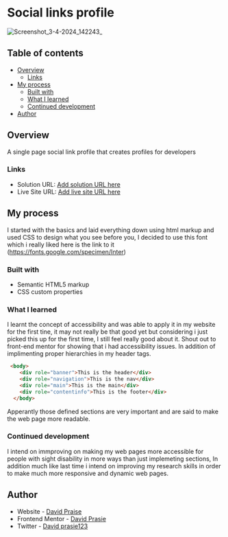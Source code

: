 # Social links profile 
![Screenshot_3-4-2024_142243_](https://github.com/David-Praise/Social-link-profile-/assets/162903352/62dcb7f4-d710-42be-9b24-d1531b9ea7e9)


## Table of contents

- [Overview](#overview)
  - [Links](#links)
- [My process](#my-process)
  - [Built with](#built-with)
  - [What I learned](#what-i-learned)
  - [Continued development](#continued-development)
- [Author](#author)

## Overview

A single page social link profile that creates profiles for developers
### Links

- Solution URL: [Add solution URL here](https://your-solution-url.com)
- Live Site URL: [Add live site URL here](https://your-live-site-url.com)

## My process
I started with the basics and laid everything down using html markup and used CSS to design what you see before you, I decided to use this font which i really liked here is the link to it (https://fonts.google.com/specimen/Inter)
### Built with

- Semantic HTML5 markup
- CSS custom properties

### What I learned
I learnt the concept of accessibility and was able to apply it in my website for the first tine, it may not really be that good yet but considering i just picked this up for the first time, I still feel really good about it. Shout out to front-end mentor for showing that i had accessibility issues. In addition of implimenting proper hierarchies in my header tags.
```html
 <body>
    <div role="banner">This is the header</div>
    <div role="navigation">This is the nav</div>
    <div role="main">This is the main</div>
    <div role="contentinfo">This is the footer</div>
  </body>
```
Apperantly those defined sections are very important and are said to make the web page more readable. 

### Continued development
I intend on immproving on making my web pages more accessible for people with sight disability in more ways than just implemeting sections, In addition much like last time i intend on improving my research skills in order to make much more responsive and dynamic web pages.
## Author

- Website - [David Praise](https://www.your-site.com)
- Frontend Mentor - [David Prasie](https://www.frontendmentor.io/profile/yourusername)
- Twitter - [David prasie123](https://www.twitter.com/yourusername)
